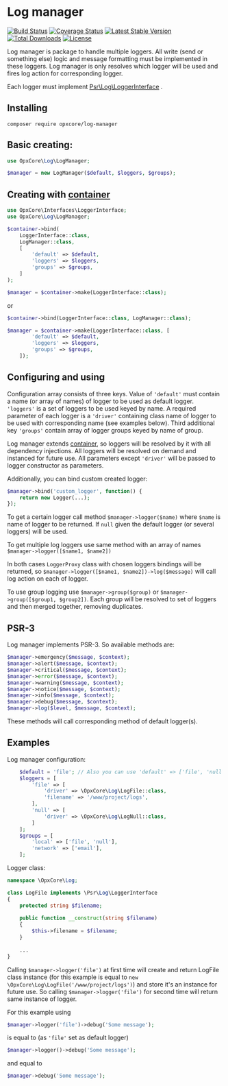 # Log manager

[![Build Status](https://travis-ci.com/opxcore/log-manager.svg?branch=master)](https://travis-ci.com/opxcore/log-manager)
[![Coverage Status](https://coveralls.io/repos/github/opxcore/log-manager/badge.svg?branch=master)](https://coveralls.io/github/opxcore/log-manager?branch=master)
[![Latest Stable Version](https://poser.pugx.org/opxcore/log-manager/v/stable)](https://packagist.org/packages/opxcore/log-manager)
[![Total Downloads](https://poser.pugx.org/opxcore/log-manager/downloads)](https://packagist.org/packages/opxcore/log-manager)
[![License](https://poser.pugx.org/opxcore/log-manager/license)](https://packagist.org/packages/opxcore/log-manager)

Log manager is package to handle multiple loggers. All write (send or something else)
logic and message formatting must be implemented in these loggers. Log manager is only resolves which logger will be
used and fires log action for corresponding logger.

Each logger must implement
[Psr\Log\LoggerInterface](https://github.com/php-fig/fig-standards/blob/master/accepted/PSR-3-logger-interface.md#3-psrlogloggerinterface)
.

## Installing

```
composer require opxcore/log-manager
```

## Basic creating:

```php
use OpxCore\Log\LogManager;

$manager = new LogManager($default, $loggers, $groups);
```

## Creating with [container](https://github.com/opxcore/container)

```php
use OpxCore\Interfaces\LoggerInterface;
use OpxCore\Log\LogManager;

$container->bind(
    LoggerInterface::class,
    LogManager::class,
    [
        'default' => $default,
        'loggers' => $loggers,
        'groups' => $groups,
    ]
);

$manager = $container->make(LoggerInterface::class);
```

or

```php
$container->bind(LoggerInterface::class, LogManager::class);

$manager = $container->make(LoggerInterface::class, [
        'default' => $default,
        'loggers' => $loggers,
        'groups' => $groups,
    ]);
```

## Configuring and using

Configuration array consists of three keys. Value of `'default'` must contain a name (or array of names) of logger to be
used as default logger. `'loggers'` is a set of loggers to be used keyed by name. A required parameter of each logger is
a `'driver'` containing class name of logger to be used with corresponding name (see examples below). Third additional
key `'groups'` contain array of logger groups keyed by name of group.

Log manager extends [container](https://github.com/opxcore/container), so loggers will be resolved by it with all
dependency injections. All loggers will be resolved on demand and instanced for future use. All parameters
except `'driver'` will be passed to logger constructor as parameters.

Additionally, you can bind custom created logger:

```php
$manager->bind('custom_logger', function() {
    return new Logger(...);
});
```

To get a certain logger call method
`$manager->logger($name)` where `$name` is name of logger to be returned. If `null`
given the default logger (or several loggers) will be used.

To get multiple log loggers use same method with an array of names
`$manager->logger([$name1, $name2])`

In both cases `LoggerProxy` class with chosen loggers bindings will be returned,
so `$manager->logger([$name1, $name2])->log($message)` will call log action on each of logger.

To use group logging use `$manager->group($group)` or `$manager->group([$group1, $group2])`. Each group will be resolved
to set of loggers and then merged together, removing duplicates.

## PSR-3

Log manager implements PSR-3. So available methods are:

```php
$manager->emergency($message, $context);
$manager->alert($message, $context);
$manager->critical($message, $context);
$manager->error($message, $context);
$manager->warning($message, $context);
$manager->notice($message, $context);
$manager->info($message, $context);
$manager->debug($message, $context);
$manager->log($level, $message, $context);
```

These methods will call corresponding method of default logger(s).

## Examples

Log manager configuration:

```php
    $default = 'file'; // Also you can use 'default' => ['file', 'null'],    
    $loggers = [
        'file' => [
            'driver' => \OpxCore\Log\LogFile::class,
            'filename' => '/www/project/logs',
        ],
        'null' => [
            'driver' => \OpxCore\Log\LogNull::class,
        ]
    ];
    $groups = [
        'local' => ['file', 'null'],
        'network' => ['email'],
    ];
```

Logger class:

```php
namespace \OpxCore\Log;

class LogFile implements \Psr\Log\LoggerInterface
{
    protected string $filename;
    
    public function __construct(string $filename)
    {
        $this->filename = $filename;
    }
    
    ...
}
```

Calling `$manager->logger('file')` at first time will create and return LogFile class instance (for this example is
equal to `new \OpxCore\Log\LogFile('/www/project/logs')`) and store it's an instance for future use. So
calling `$manager->logger('file')` for second time will return same instance of logger.

For this example using

```php
$manager->logger('file')->debug('Some message');
```

is equal to (as `'file'` set as default logger)

```php
$manager->logger()->debug('Some message');
```

and equal to

```php
$manager->debug('Some message');
```

